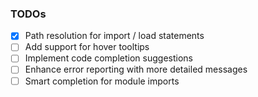 ### TODOs

- [x] Path resolution for import / load statements
- [ ] Add support for hover tooltips
- [ ] Implement code completion suggestions
- [ ] Enhance error reporting with more detailed messages
- [ ] Smart completion for module imports